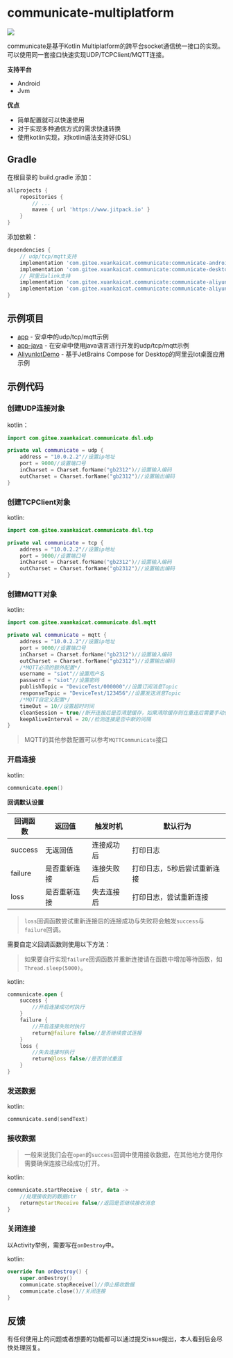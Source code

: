 # communicate-multiplatform

[![](https://jitpack.io/v/com.gitee.xuankaicat/communicate.svg)](https://jitpack.io/#com.gitee.xuankaicat/communicate)

communicate是基于Kotlin Multiplatform的跨平台socket通信统一接口的实现。
可以使用同一套接口快速实现UDP/TCPClient/MQTT连接。

**支持平台**
- Android
- Jvm

**优点**
- 简单配置就可以快速使用
- 对于实现多种通信方式的需求快速转换
- 使用kotlin实现，对kotlin语法支持好(DSL)

## Gradle

在根目录的 build.gradle 添加：

```groovy
allprojects {
    repositories {
        // ...
        maven { url 'https://www.jitpack.io' }
    }
}
```

添加依赖：

```groovy
dependencies {
    // udp/tcp/mqtt支持
    implementation 'com.gitee.xuankaicat.communicate:communicate-android:2.0.0-alpha01'// 适用于Android
    implementation 'com.gitee.xuankaicat.communicate:communicate-desktop:2.0.0-alpha01'// 适用于Desktop
    // 阿里云alink支持
    implementation 'com.gitee.xuankaicat.communicate:communicate-aliyun-iot-android:2.0.0-alpha01'// 适用于Android
    implementation 'com.gitee.xuankaicat.communicate:communicate-aliyun-iot-desktop:2.0.0-alpha01'// 适用于Desktop
}
```

## 示例项目

* [app](examples/app) - 安卓中的udp/tcp/mqtt示例
* [app-java](examples/app-java) - 在安卓中使用java语言进行开发的udp/tcp/mqtt示例
* [AliyunIotDemo](examples/AliyunIotDemo) - 基于JetBrains Compose for Desktop的阿里云Iot桌面应用示例

## 示例代码

### 创建UDP连接对象

kotlin：
```kotlin
import com.gitee.xuankaicat.communicate.dsl.udp

private val communicate = udp {
    address = "10.0.2.2"//设置ip地址
    port = 9000//设置端口号
    inCharset = Charset.forName("gb2312")//设置输入编码
    outCharset = Charset.forName("gb2312")//设置输出编码
}
```

### 创建TCPClient对象

kotlin:
```kotlin
import com.gitee.xuankaicat.communicate.dsl.tcp

private val communicate = tcp {
    address = "10.0.2.2"//设置ip地址
    port = 9000//设置端口号
    inCharset = Charset.forName("gb2312")//设置输入编码
    outCharset = Charset.forName("gb2312")//设置输出编码
}
```

### 创建MQTT对象

kotlin:
```kotlin
import com.gitee.xuankaicat.communicate.dsl.mqtt

private val communicate = mqtt {
    address = "10.0.2.2"//设置ip地址
    port = 9000//设置端口号
    inCharset = Charset.forName("gb2312")//设置输入编码
    outCharset = Charset.forName("gb2312")//设置输出编码
    /*MQTT必须的额外配置*/
    username = "siot"//设置用户名
    password = "siot"//设置密码
    publishTopic = "DeviceTest/000000"//设置订阅消息Topic
    responseTopic = "DeviceTest/123456"//设置发送消息Topic
    /*MQTT自定义配置*/
    timeOut = 10//设置超时时间
    cleanSession = true//断开连接后是否清楚缓存，如果清除缓存则在重连后需要手动恢复订阅。
    keepAliveInterval = 20//检测连接是否中断的间隔
}
```

> MQTT的其他参数配置可以参考`MQTTCommunicate`接口

### 开启连接

kotlin:

```kotlin
communicate.open()
```

**回调默认设置**

| 回调函数 | 返回值 |触发时机 |默认行为 |
| -------- | -------- | -------- |-------- |
| success  | 无返回值     | 连接成功后 | 打印日志 |
| failure  | 是否重新连接 | 连接失败后 | 打印日志，5秒后尝试重新连接 |
| loss     | 是否重新连接 | 失去连接后 | 打印日志，尝试重新连接 |

> `loss`回调函数尝试重新连接后的连接成功与失败将会触发`success`与`failure`回调。

需要自定义回调函数则使用以下方法：

> 如果要自行实现`failure`回调函数并重新连接请在函数中增加等待函数，如`Thread.sleep(5000)`。

kotlin:
```kotlin
communicate.open {
    success {
        //开启连接成功时执行
    }
    failure {
        //开启连接失败时执行
        return@failure false//是否继续尝试连接
    }
    loss {
        //失去连接时执行
        return@loss false//是否尝试重连
    }
}
```

### 发送数据

kotlin:
```kotlin
communicate.send(sendText)
```

### 接收数据

> 一般来说我们会在`open`的`success`回调中使用接收数据，在其他地方使用你需要确保连接已经成功打开。

kotlin:
```kotlin
communicate.startReceive { str, data ->
    //处理接收到的数据str
    return@startReceive false//返回是否继续接收消息
}
```

### 关闭连接

以Activity举例，需要写在`onDestroy`中。

kotlin:
```kotlin
override fun onDestroy() {
    super.onDestroy()
    communicate.stopReceive()//停止接收数据
    communicate.close()//关闭连接
}
```

## 反馈

有任何使用上的问题或者想要的功能都可以通过提交issue提出，本人看到后会尽快处理回复。